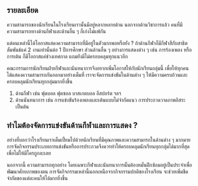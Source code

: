 ﻿## รายละเอียด
ความสามารถของนักเรียนในโรงเรียนเรานั้นมีอยู่หลากหลายด้าน นอกจากด้านวิชาการแล้ว คนที่มีความสามารถทางด้านกีฬาและด้านอื่น ๆ ก็เก่งไม่แพ้กัน

แต่คนเหล่านี้ได้โอกาสแสดงความสามารถที่มีอยู่ในตัวมากพอหรือยัง ? ถ้าด้านกีฬาก็มีกีฬาสีกับสาธิตสัมพันธ์แค่ 2 งานเท่านั้นต่อ 1 ปีการศึกษา ส่วนด้านอื่น ๆ อย่างการแสดงต่าง ๆ เช่น การร้องเพลง หรือ การเต้น ก็มีโอกาสแค่ช่วงเทศกาล แถมยังมีไม่ครอบคลุมทุกแนวอีก

คณะกรรมการนักเรียนฝ่ายกีฬาและนันทนาการจึงอยากเพิ่มโอกาสให้กับนักเรียนกลุ่มนี้ เพื่อให้ทุกคนได้แสดงความสามารถกันออกมาอย่างเต็มที่ เราจะจัดการแข่งขันในด้านต่าง ๆ ให้มีความครบถ้วนและครอบคลุมนักเรียนทุกกลุ่มมากยิ่งขึ้น

1. ด้านกีฬา เช่น ฟุตบอล ฟุตซอล บาสเกตบอล อีสปอร์ต ฯลฯ
2. ด้านนันทนาการ เช่น การแข่งขันร้องเพลงและเต้นแบบไม่จำกัดแนว การประกวดวาดภาพอิสระ เป็นต้น

## ทำไมต้องจัดการแข่งขันด้านกีฬาและการแสดง ?
อย่างที่บอกว่าโรงเรียนเราเต็มเปี่ยมไปด้วยนักเรียนที่มีคุณภาพและความสามารถในด้านต่าง ๆ มากมาย การจัดกิจกรรมประเภทการแข่งขันหรือการประกวดจึงควรทำให้ครอบคลุมนักเรียนทุกกลุ่มได้มากที่สุด เพื่อไม่ให้มีใครถูกละเลย

นอกจากนี้ ความสามารถทุกอย่าง โดยเฉพาะกีฬาและนันทนาการนั้นต้องหมั่นฝึกซ้อมอยู่เป็นประจำเพื่อพัฒนาศักยภาพของตน การจัดกิจกรรมเหล่านี้นอกเหนือจากกิจกรรมปกติของโรงเรียน จะช่วยเพิ่มขีดจำกัดของแต่ละคนให้ได้มากยิ่งขึ้น
